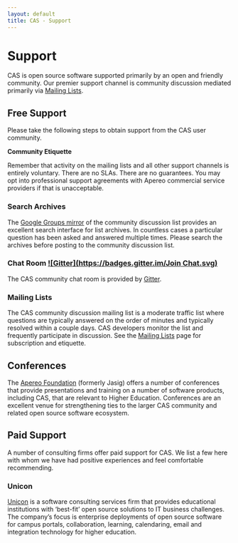 ```yaml
---
layout: default
title: CAS - Support
---
```


# Support

CAS is open source software supported primarily by an open and friendly community.
Our premier support channel is community discussion mediated primarily via
[Mailing Lists](Mailing-Lists.html).

## Free Support

Please take the following steps to obtain support from the CAS user community.

<div class="alert alert-info"><strong>Community Etiquette</strong><p>Remember that activity on the mailing lists and all other support channels
is entirely voluntary. There are no SLAs. There are no guarantees. You may opt into professional support agreements with 
Apereo commercial service providers if that is unacceptable.</p></div>

### Search Archives

The [Google Groups mirror](Mailing-Lists.html) of the community discussion list
provides an excellent search interface for list archives.
In countless cases a particular question has been asked and answered multiple times.
Please search the archives before posting to the community discussion list.

### Chat Room  [![Gitter](https://badges.gitter.im/Join Chat.svg)][casgitter]

The CAS community chat room is provided by [Gitter][casgitter].

### Mailing Lists

The CAS community discussion mailing list is a moderate traffic list where questions are typically answered on the
order of minutes and typically resolved within a couple days. CAS developers monitor the list and frequently
participate in discussion. See the [Mailing Lists](Mailing-Lists.html) page for subscription and etiquette.

## Conferences

The [Apereo Foundation](http://www.apereo.org/) (formerly Jasig) offers a number of conferences that provide
presentations and training on a number of software products, including CAS, that are relevant to Higher Education.
Conferences are an excellent venue for strengthening ties to the larger CAS community and related open source software
ecosystem.

## Paid Support

A number of consulting firms offer paid support for CAS. We list a few here with whom we have had positive experiences
and feel comfortable recommending.

### Unicon

[Unicon](http://www.unicon.net/) is a software consulting services firm that provides educational institutions with
‘best-fit’ open source solutions to IT business challenges. The company’s focus is enterprise deployments of open
source software for campus portals, collaboration, learning, calendaring, email and integration technology for
higher education.


[casgitter]: https://gitter.im/apereo/cas?utm_source=badge&utm_medium=badge&utm_campaign=pr-badge&utm_content=badge
